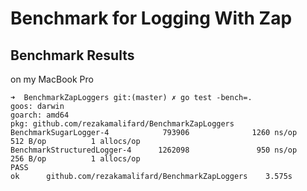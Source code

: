 # Benchmark for Logging With Zap

## Benchmark Results
on my MacBook Pro
```
➜  BenchmarkZapLoggers git:(master) ✗ go test -bench=. 
goos: darwin
goarch: amd64
pkg: github.com/rezakamalifard/BenchmarkZapLoggers
BenchmarkSugarLogger-4            793906              1260 ns/op             512 B/op          1 allocs/op
BenchmarkStructuredLogger-4      1262098               950 ns/op             256 B/op          1 allocs/op
PASS
ok      github.com/rezakamalifard/BenchmarkZapLoggers    3.575s
```
